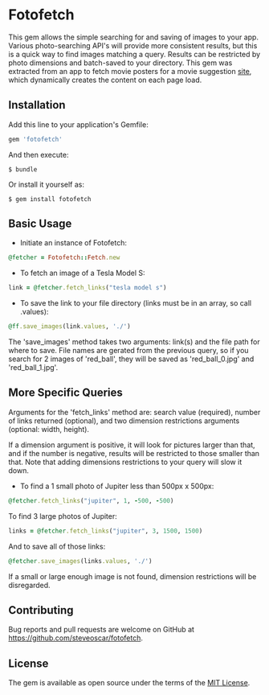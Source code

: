 # Fotofetch

This gem allows the simple searching for and saving of images to your app. Various photo-searching API's will provide more consistent results, but this is a quick way to find images matching a query. Results can be restricted by photo dimensions and batch-saved to your directory. This gem was extracted from an app to fetch movie posters for a movie suggestion [site](http://www.nonshittymovies.com), which dynamically creates the content on each page load.

## Installation

Add this line to your application's Gemfile:

```ruby
gem 'fotofetch'
```

And then execute:

    $ bundle

Or install it yourself as:

    $ gem install fotofetch

## Basic Usage  

- Initiate an instance of Fotofetch:  
```ruby
@fetcher = Fotofetch::Fetch.new
```
- To fetch an image of a Tesla Model S:
```ruby
link = @fetcher.fetch_links("tesla model s")
```  
- To save the link to your file directory (links must be in an array, so call .values):
```ruby
@ff.save_images(link.values, './')
```  
The 'save_images' method takes two arguments: link(s) and the file path for where to save. File names are gerated from the previous query, so if you search for 2 images of 'red_ball', they will be saved as 'red_ball_0.jpg' and 'red_ball_1.jpg'.

## More Specific Queries
Arguments for the 'fetch_links' method are: search value (required), number of links returned (optional), and two dimension restrictions arguments (optional: width, height).  

If a dimension argument is positive, it will look for pictures larger than that,
and if the number is negative, results will be restricted to those smaller than that. Note that adding dimensions restrictions to your query will slow it down.

- To find a 1 small photo of Jupiter less than 500px x 500px:
```ruby
@fetcher.fetch_links("jupiter", 1, -500, -500)
```
To find 3 large photos of Jupiter:
```ruby
links = @fetcher.fetch_links("jupiter", 3, 1500, 1500)
```
And to save all of those links:
```ruby
@fetcher.save_images(links.values, './')
```
If a small or large enough image is not found, dimension restrictions will be disregarded.


## Contributing

Bug reports and pull requests are welcome on GitHub at https://github.com/steveoscar/fotofetch.


## License

The gem is available as open source under the terms of the [MIT License](http://opensource.org/licenses/MIT).
